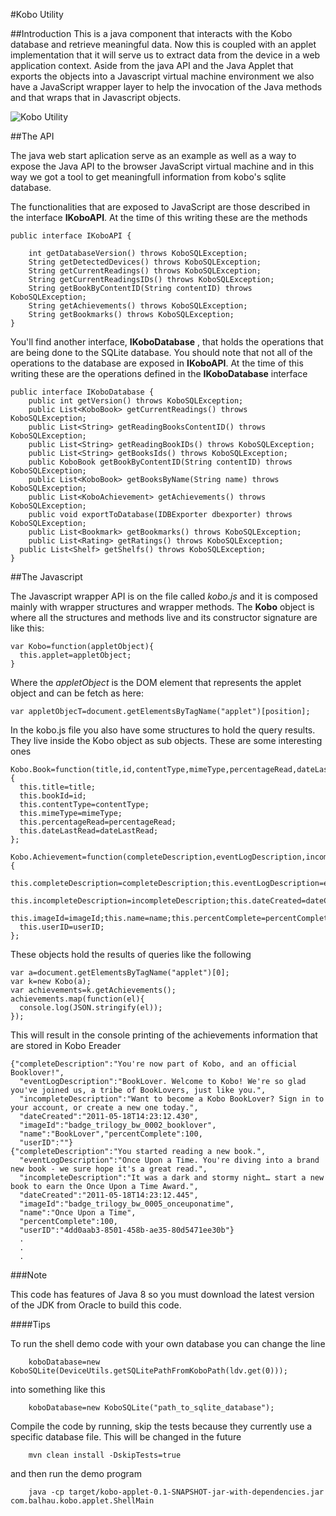 #Kobo Utility

##Introduction
This is a java component that interacts with the Kobo database and retrieve meaningful data.
Now this is coupled with an applet implementation that it will serve us to extract data from the device in a web application context.
Aside from the java API and the Java Applet that exports the objects into a Javascript virtual machine environment we also have a JavaScript wrapper layer
to help the invocation of the Java methods and that wraps that in Javascript objects.



![Kobo Utility](http://shared.balhau.net/kobo/koboUtility.png "Kobo Utility Scheme")



##The API

The java web start aplication serve as an example as well as a way to expose the Java API to the browser JavaScript virtual machine and in this way we got a tool to get meaningfull information from kobo's sqlite database.

The functionalities that are exposed to JavaScript are those described in the interface **IKoboAPI**. At the time of this writing these are the methods

    public interface IKoboAPI {

    	int getDatabaseVersion() throws KoboSQLException;
    	String getDetectedDevices() throws KoboSQLException;
    	String getCurrentReadings() throws KoboSQLException;
    	String getCurrentReadingsIDs() throws KoboSQLException;
    	String getBookByContentID(String contentID) throws KoboSQLException;
    	String getAchievements() throws KoboSQLException;
    	String getBookmarks() throws KoboSQLException;
    }


You'll find another interface, **IKoboDatabase** , that holds the operations that are being done to the SQLite database. You should note that not all of the operations to the database are exposed in **IKoboAPI**. At the time of this writing these are the operations defined in the **IKoboDatabase** interface

    public interface IKoboDatabase {
    	public int getVersion() throws KoboSQLException;
    	public List<KoboBook> getCurrentReadings() throws KoboSQLException;
    	public List<String> getReadingBooksContentID() throws KoboSQLException;
    	public List<String> getReadingBookIDs() throws KoboSQLException;
    	public List<String> getBooksIds() throws KoboSQLException;
    	public KoboBook getBookByContentID(String contentID) throws KoboSQLException;
    	public List<KoboBook> getBooksByName(String name) throws KoboSQLException;
    	public List<KoboAchievement> getAchievements() throws KoboSQLException;
    	public void exportToDatabase(IDBExporter dbexporter) throws KoboSQLException;
    	public List<Bookmark> getBookmarks() throws KoboSQLException;
    	public List<Rating> getRatings() throws KoboSQLException;
      public List<Shelf> getShelfs() throws KoboSQLException;
    }


##The Javascript

The Javascript wrapper API is on the file called *kobo.js* and it is composed mainly with wrapper structures and wrapper methods.
The **Kobo** object is where all the structures and methods live and its constructor signature
are like this:

    var Kobo=function(appletObject){
      this.applet=appletObject;
    }

Where the *appletObject* is the DOM element that represents the applet object and
can be fetch as here:

    var appletObjecT=document.getElementsByTagName("applet")[position];

In the kobo.js file you also have some structures to hold the query results.
They live inside the Kobo object as sub objects. These are some interesting ones

    Kobo.Book=function(title,id,contentType,mimeType,percentageRead,dateLastRead){
      this.title=title;
      this.bookId=id;
      this.contentType=contentType;
      this.mimeType=mimeType;
      this.percentageRead=percentageRead;
      this.dateLastRead=dateLastRead;
    };

    Kobo.Achievement=function(completeDescription,eventLogDescription,incompleteDescription,dateCreated,imageId,name,percentComplete,userID){
      this.completeDescription=completeDescription;this.eventLogDescription=eventLogDescription;
      this.incompleteDescription=incompleteDescription;this.dateCreated=dateCreated;
      this.imageId=imageId;this.name=name;this.percentComplete=percentComplete;
      this.userID=userID;
    };

These objects hold the results of queries like the following

    var a=document.getElementsByTagName("applet")[0];
    var k=new Kobo(a);
    var achievements=k.getAchievements();
    achievements.map(function(el){
      console.log(JSON.stringify(el));
    });

This will result in the console printing of the achievements information that are
stored in Kobo Ereader

    {"completeDescription":"You're now part of Kobo, and an official Booklover!",
      "eventLogDescription":"BookLover. Welcome to Kobo! We're so glad you've joined us, a tribe of BookLovers, just like you.",
      "incompleteDescription":"Want to become a Kobo BookLover? Sign in to your account, or create a new one today.",
      "dateCreated":"2011-05-18T14:23:12.430",
      "imageId":"badge_trilogy_bw_0002_booklover",
      "name":"BookLover","percentComplete":100,
      "userID":""}
    {"completeDescription":"You started reading a new book.",
      "eventLogDescription":"Once Upon a Time. You're diving into a brand new book - we sure hope it's a great read.",
      "incompleteDescription":"It was a dark and stormy night… start a new book to earn the Once Upon a Time Award.",
      "dateCreated":"2011-05-18T14:23:12.445",
      "imageId":"badge_trilogy_bw_0005_onceuponatime",
      "name":"Once Upon a Time",
      "percentComplete":100,
      "userID":"4dd0aab3-8501-458b-ae35-80d5471ee30b"}
      .
      .
      .



###Note

This code has features of Java 8 so you must download the latest version of the JDK from Oracle to build this code.

####Tips

To run the shell demo code with your own database you can change the line

		koboDatabase=new KoboSQLite(DeviceUtils.getSQLitePathFromKoboPath(ldv.get(0)));
		
into something like this

		koboDatabase=new KoboSQLite("path_to_sqlite_database");
		
Compile the code by running, skip the tests because they currently use a specific database file. This will be changed in the future

		mvn clean install -DskipTests=true
		
 and then run the demo program 
 
 		java -cp target/kobo-applet-0.1-SNAPSHOT-jar-with-dependencies.jar com.balhau.kobo.applet.ShellMain
 		
 